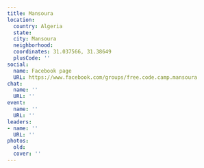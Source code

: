 ```yaml
---
title: Mansoura
location:
  country: Algeria
  state: 
  city: Mansoura
  neighborhood: 
  coordinates: 31.037566, 31.38649
  plusCode: ''
social:
  name: Facebook page
  URL: https://www.facebook.com/groups/free.code.camp.mansoura
chat:
  name: ''
  URL: ''
event:
  name: ''
  URL: ''
leaders:
- name: ''
  URL: ''
photos:
  old: 
  cover: ''
---
```

